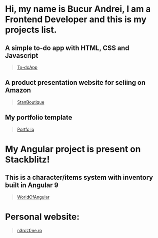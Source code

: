 # Hi, my name is Bucur Andrei, I am a Frontend Developer and this is my projects list.

## A simple to-do app with HTML, CSS and Javascript
> [To-doApp](https://tabask0.github.io/TodoApp)

## A product presentation website for seliing on Amazon 
> [StanBoutique](https://tabask0.github.io/StanBoutique/)

## My portfolio template
> [Portfolio](https://tabask0.github.io/PortfolioTemplate/)


# My Angular project is present on Stackblitz!
## This is a character/items system with inventory built in Angular 9

> [WorldOfAngular](https://stackblitz.com/edit/angular-ivy-y4rgap)

# Personal website: 
> [n3rdz0ne.ro](https://n3rdz0ne.ro)
